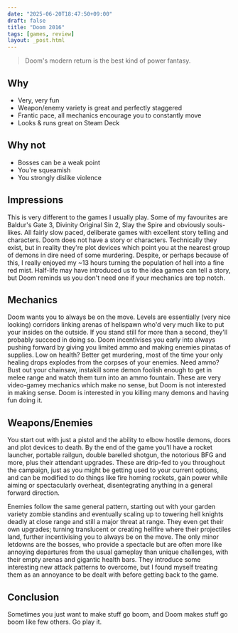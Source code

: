 ```yaml
---
date: "2025-06-20T18:47:50+09:00"
draft: false
title: "Doom 2016"
tags: [games, review]
layout: _post.html
---
```


> Doom's modern return is the best kind of power fantasy.

## Why

- Very, very fun
- Weapon/enemy variety is great and perfectly staggered
- Frantic pace, all mechanics encourage you to constantly move
- Looks & runs great on Steam Deck

## Why not

- Bosses can be a weak point
- You're squeamish
- You strongly dislike violence

## Impressions

This is very different to the games I usually play. Some of my favourites are Baldur's Gate 3, Divinity Original Sin 2, Slay the Spire and obviously souls-likes. All fairly slow paced, deliberate games with excellent story telling and characters. Doom does not have a story or characters. Technically they exist, but in reality they're plot devices which point you at the nearest group of demons in dire need of some murdering. Despite, or perhaps because of this, I really enjoyed my ~13 hours turning the population of hell into a fine red mist. Half-life may have introduced us to the idea games can tell a story, but Doom reminds us you don't need one if your mechanics are top notch.

## Mechanics

Doom wants you to always be on the move. Levels are essentially (very nice looking) corridors linking arenas of hellspawn who'd very much like to put your insides on the outside. If you stand still for more than a second, they'll probably succeed in doing so. Doom incentivises you early into always pushing forward by giving you limited ammo and making enemies pinatas of supplies. Low on health? Better get murdering, most of the time your only healing drops explodes from the corpses of your enemies. Need ammo? Bust out your chainsaw, instakill some demon foolish enough to get in melee range and watch them turn into an ammo fountain. These are very video-gamey mechanics which make no sense, but Doom is not interested in making sense. Doom is interested in you killing many demons and having fun doing it.

## Weapons/Enemies

You start out with just a pistol and the ability to elbow hostile demons, doors and plot devices to death. By the end of the game you'll have a rocket launcher, portable railgun, double barelled shotgun, the notorious BFG and more, plus their attendant upgrades. These are drip-fed to you throughout the campaign, just as you might be getting used to your current options, and can be modified to do things like fire homing rockets, gain power while aiming or spectacularly overheat, disentegrating anything in a general forward direction.

Enemies follow the same general pattern, starting out with your garden variety zombie standins and eventually scaling up to towering hell knights deadly at close range and still a major threat at range. They even get their own upgrades; turning translucent or creating hellfire where their projectiles land, further incentivising you to always be on the move. The only minor letdowns are the bosses, who provide a spectacle but are often more like annoying departures from the usual gameplay than unique challenges, with their empty arenas and gigantic health bars. They introduce some interesting new attack patterns to overcome, but I found myself treating them as an annoyance to be dealt with before getting back to the game.

## Conclusion

Sometimes you just want to make stuff go boom, and Doom makes stuff go boom like few others. Go play it.
